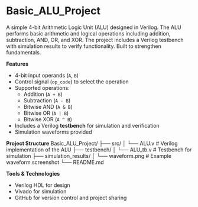 # Basic_ALU_Project
A simple 4-bit Arithmetic Logic Unit (ALU) designed in Verilog. The ALU performs basic arithmetic and logical operations including addition, subtraction, AND, OR, and XOR. The project includes a Verilog testbench with simulation results to verify functionality. Built to strengthen fundamentals.

**Features**
- 4-bit input operands (`A`, `B`)
- Control signal (`op_code`) to select the operation
- Supported operations:
  - Addition (`A + B`)
  - Subtraction (`A - B`)
  - Bitwise AND (`A & B`)
  - Bitwise OR (`A | B`)
  - Bitwise XOR (`A ^ B`)
- Includes a Verilog **testbench** for simulation and verification
- Simulation waveforms provided

**Project Structure**
Basic_ALU_Project/
├── src/
│ └── ALU.v # Verilog implementation of the ALU
├── testbench/
│ └── ALU_tb.v # Testbench for simulation
├── simulation_results/
│ └── waveform.png # Example waveform screenshot
└── README.md

**Tools & Technologies**
 - Verilog HDL for design
 - Vivado for simulation
 - GitHub for version control  and project sharing
